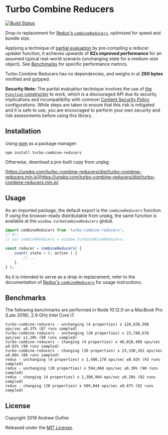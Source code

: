 # Turbo Combine Reducers

[![Build Status](https://travis-ci.org/aduth/turbo-combine-reducers.svg?branch=master)](https://travis-ci.org/aduth/turbo-combine-reducers)

Drop-in replacement for [Redux's `combineReducers`](https://redux.js.org/api/combinereducers), optimized for speed and bundle size.

Applying a technique of [partial evaluation](https://en.wikipedia.org/wiki/Partial_evaluation) by pre-compiling a reducer updater function, it achieves upwards of **82x improved performance** for an assumed typical real-world scenario (unchanging state for a medium-size object). See [Benchmarks](#benchmarks) for specific performance metrics.

Turbo Combine Reducers has no dependencies, and weighs in at **260 bytes** minified and gzipped.

**Security Note:** The partial evaluation technique involves the use of [the `Function` constructor](https://developer.mozilla.org/en-US/docs/Web/JavaScript/Reference/Global_Objects/Function/Function) to work, which is a discouraged API due its security implications and incompatibility with common [Content Security Policy](https://developer.mozilla.org/en-US/docs/Web/HTTP/CSP) configurations. While steps are taken to ensure that this risk is mitigated and it is safe to use, you are encouraged to perform your own security and risk assessments before using this library.

## Installation

Using [npm](https://www.npmjs.com/) as a package manager:

```
npm install turbo-combine-reducers
```

Otherwise, download a pre-built copy from unpkg:

[https://unpkg.com/turbo-combine-reducers/dist/turbo-combine-reducers.min.js](https://unpkg.com/turbo-combine-reducers/dist/turbo-combine-reducers.min.js)

## Usage

As an imported package, the default export is the `combineReducers` function. If using the browser-ready distributable from unpkg, the same function is available at the `window.turboCombineReducers` global.

```js
import combineReducers from 'turbo-combine-reducers';
// Or:
// var combineReducers = window.turboCombineReducers;

const reducer = combineReducers( {
	count( state = 0, action ) {
		// ...
	},
} );
```

As it is intended to serve as a drop-in replacement, refer to the documentation of [Redux's `combineReducers`](https://redux.js.org/api/combinereducers) for usage instructions.

## Benchmarks

The following benchmarks are performed in Node 10.12.0 on a MacBook Pro (Late 2016), 2.9 GHz Intel Core i7.

```
turbo-combine-reducers - unchanging (4 properties) x 120,638,598 ops/sec ±0.37% (87 runs sampled)
turbo-combine-reducers - unchanging (20 properties) x 23,740,676 ops/sec ±1.20% (90 runs sampled)
turbo-combine-reducers - changing (4 properties) x 40,028,499 ops/sec ±0.82% (90 runs sampled)
turbo-combine-reducers - changing (20 properties) x 23,338,161 ops/sec ±0.86% (88 runs sampled)
redux - unchanging (4 properties) x 1,480,178 ops/sec ±0.42% (93 runs sampled)
redux - unchanging (20 properties) x 594,068 ops/sec ±0.39% (90 runs sampled)
redux - changing (4 properties) x 1,390,904 ops/sec ±0.28% (92 runs sampled)
redux - changing (20 properties) x 589,844 ops/sec ±0.47% (92 runs sampled)
```

## License

Copyright 2019 Andrew Duthie

Released under the [MIT License](./LICENSE.md).
